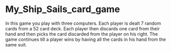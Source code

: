 # My_Ship_Sails_card_game
In this game you play with three computers. Each player is dealt 7 random cards from a 52 card deck. Each player then discards one card from their hand and then picks the card discarded from the player on his right. The game continues till a player wins by having all the cards in his hand from the same suit.
